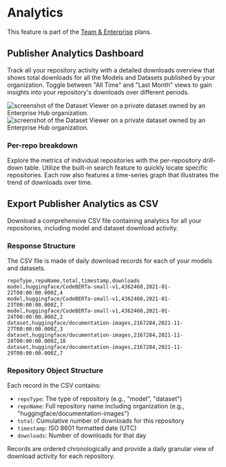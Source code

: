 # Analytics

<Tip warning={true}>
This feature is part of the <a href="https://huggingface.co/enterprise">Team & Enterprise</a> plans.
</Tip>

## Publisher Analytics Dashboard

Track all your repository activity with a detailed downloads overview that shows total downloads for all the Models and Datasets published by your organization. Toggle between "All Time" and "Last Month" views to gain insights into your repository's downloads over different periods.

<div class="flex justify-center" style="max-width: 550px">
<img class="block dark:hidden m-0!" src="https://huggingface.co/datasets/huggingface/documentation-images/resolve/main/enterprise-analytics.png" alt="screenshot of the Dataset Viewer on a private dataset owned by an Enterprise Hub organization."/>
<img class="hidden dark:block m-0!" src="https://huggingface.co/datasets/huggingface/documentation-images/resolve/main/enterprise-analytics-dark.png" alt="screenshot of the Dataset Viewer on a private dataset owned by an Enterprise Hub organization."/>
</div>

### Per-repo breakdown

Explore the metrics of individual repositories with the per-repository drill-down table. Utilize the built-in search feature to quickly locate specific repositories. Each row also features a time-series graph that illustrates the trend of downloads over time.

## Export Publisher Analytics as CSV

Download a comprehensive CSV file containing analytics for all your repositories, including model and dataset download activity.

### Response Structure

The CSV file is made of daily download records for each of your models and datasets.

```csv
repoType,repoName,total,timestamp,downloads
model,huggingface/CodeBERTa-small-v1,4362460,2021-01-22T00:00:00.000Z,4
model,huggingface/CodeBERTa-small-v1,4362460,2021-01-23T00:00:00.000Z,7
model,huggingface/CodeBERTa-small-v1,4362460,2021-01-24T00:00:00.000Z,2
dataset,huggingface/documentation-images,2167284,2021-11-27T00:00:00.000Z,3
dataset,huggingface/documentation-images,2167284,2021-11-28T00:00:00.000Z,18
dataset,huggingface/documentation-images,2167284,2021-11-29T00:00:00.000Z,7
```

### Repository Object Structure

Each record in the CSV contains:

- `repoType`: The type of repository (e.g., "model", "dataset")
- `repoName`: Full repository name including organization (e.g., "huggingface/documentation-images")
- `total`: Cumulative number of downloads for this repository
- `timestamp`: ISO 8601 formatted date (UTC)
- `downloads`: Number of downloads for that day

Records are ordered chronologically and provide a daily granular view of download activity for each repository.

